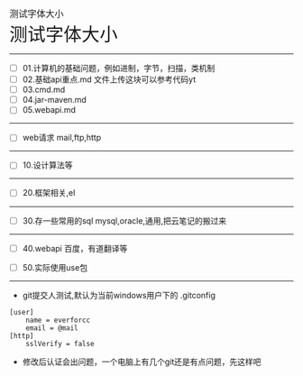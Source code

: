 
<font face="SimSun" size=3 > 测试字体大小 </font>
<br>
<font face="SimSun" size=6 > 测试字体大小 </font>

---

- [ ] 01.计算机的基础问题，例如进制，字节，扫描，类机制
- [ ] 02.基础api重点.md 文件上传这块可以参考代码yt
- [ ] 03.cmd.md
- [ ] 04.jar-maven.md
- [ ] 05.webapi.md

---

- [ ] web请求 mail,ftp,http

---

- [ ] 10.设计算法等

---

- [ ] 20.框架相关,el

---

- [ ] 30.存一些常用的sql mysql,oracle,通用,把云笔记的搬过来

---

- [ ] 40.webapi 百度，有道翻译等

- [ ] 50.实际使用use包

---

- git提交人测试,默认为当前windows用户下的 .gitconfig
~~~
[user]
	name = everforcc
	email = @mail
[http]
	sslVerify = false
~~~
- 修改后认证会出问题，一个电脑上有几个git还是有点问题，先这样吧